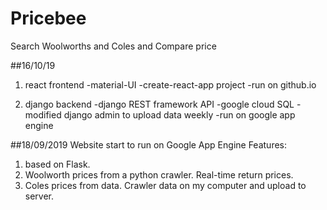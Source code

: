 # Pricebee
Search Woolworths and Coles and Compare price

##16/10/19
1. react frontend
-material-UI
-create-react-app project
-run on github.io

2. django backend
-django REST framework API
-google cloud SQL
-modified django admin to upload data weekly
-run on google app engine

##18/09/2019
Website start to run on Google App Engine Features:
1. based on Flask.
2. Woolworth prices from a python crawler. Real-time return prices.
3. Coles prices from data. Crawler data on my computer and upload to server.


